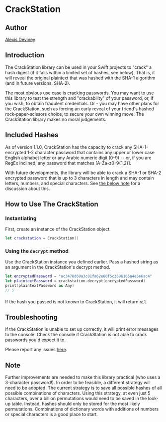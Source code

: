 # CrackStation

## Author
[Alexis Deviney](https://github.com/adeviney)

## Introduction
The CrackStation library can be used in your Swift projects to "crack" a hash digest (if it falls within a limited set of hashes, see below). That is, it will reveal the original plaintext that was hashed with the SHA-1 algorithm (and in future versions, SHA-2). 

The most obvious use case is cracking passwords. You may want to use this library to test the strength and "crackability" of your password, or, if you wish, to obtain fradulent credentials. Or - you may have other plans for the CrackStation, such as forcing an early reveal of your friend's hashed rock-paper-scissors choice, to secure your own winning move. The CrackStation library makes no moral judgements.

## Included Hashes
As of version 1.1.0, CrackStation has the capacity to crack any SHA-1-encrypted 1-2 character password that contains any upper or lower case English alphabet letter or any Arabic numeric digit (0-9) -- or, if you are RegEx inclined, any password that matches [A-Za-z0-9{1,2}].

With future developments, the library will be able to crack a SHA-1 or SHA-2 encrypted password that is up to 3 characters in length and may contain letters, numbers, and special characters. See [the below note](#Note) for a discussion about this.

## How to Use The CrackStation

### Instantiating
First, create an instance of the CrackStation object.

``` Swift
let crackstation = CrackStation()
```

### Using the `decrypt` method
Use the CrackStation instance you defined earlier. Pass a hashed string as an argument in the CrackStation's decrypt method.

``` Swift
let encryptedPassword = "ac3478d69a3c81fa62e60f5c3696165a4e5e6ac4"
let plaintextPassword = crackstation.decrypt(encryptedPassword)
print(plaintextPassword as Any)
// 5
```

#### 
If the hash you passed is not known to CrackStation, it will return `nil`.


## Troubleshooting
If the CrackStation is unable to set up correctly, it will print error messages to the console. Check the console if CrackStation is not able to crack passwords you'd expect it to. 

Please report any issues [here](https://github.com/adeviney/Fall22-CS561-CrackStation/issues).

## Note
Further improvements are needed to make this library practical (who uses a 3-character password!). In order to be feasible, a different strategy will need to be adopted. The current strategy is to save all possible hashes of all possible combinations of characters. Using this strategy, at even just 5 characters, over a billion permutations would need to be saved in the look-up table. Instead, hashes should only be stored for the most likely permutations. Combinations of dictionary words with additions of numbers or special characters is a good place to start.
